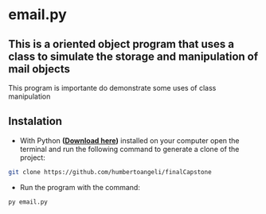 # email.py

## This is a oriented object program that uses a class to simulate the storage and manipulation of mail objects

This program is importante do demonstrate some uses of
class manipulation

## Instalation

- With Python **([Download here](https://www.python.org/downloads/))** installed on your computer open the terminal and run the following command to generate a clone of the project:

```bash
git clone https://github.com/humbertoangeli/finalCapstone
```

- Run the program with the command:
```bash
py email.py
```
